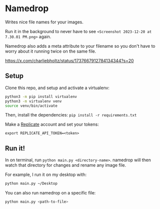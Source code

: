 # Namedrop

Writes nice file names for your images.

Run it in the background to never have to see `<Screenshot 2023-12-20 at 7.30.01 PM.png>` again.

Namedrop also adds a meta attribute to your filename so you don't have to worry about it running twice on the same file.

https://x.com/charliebholtz/status/1737667912784134344?s=20

## Setup

Clone this repo, and setup and activate a virtualenv:

```bash
python3 -m pip install virtualenv
python3 -m virtualenv venv
source venv/bin/activate
```

Then, install the dependencies:
`pip install -r requirements.txt`

Make a [Replicate](https://replicate.com) account and set your tokens:

```
export REPLICATE_API_TOKEN=<token>
```

## Run it!

In on terminal, run `python main.py <directory-name>`. namedrop
will then watch that directory for changes and rename any image file.

For example, I run it on my desktop with:

```bash
python main.py ~/Desktop
```

You can also run namedrop on a specific file:

```bash
python main.py <path-to-file>
```
